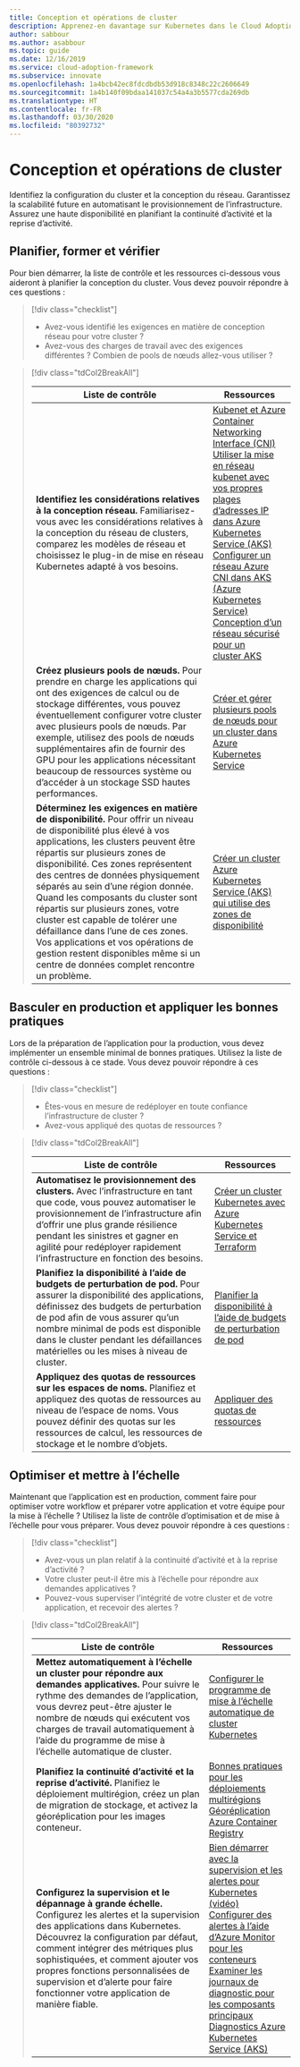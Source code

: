 ```yaml
---
title: Conception et opérations de cluster
description: Apprenez-en davantage sur Kubernetes dans le Cloud Adoption Framework pour la conception et les opérations de cluster.
author: sabbour
ms.author: asabbour
ms.topic: guide
ms.date: 12/16/2019
ms.service: cloud-adoption-framework
ms.subservice: innovate
ms.openlocfilehash: 1a4bcb42ec8fdcdbdb53d918c8348c22c2606649
ms.sourcegitcommit: 1a4b140f09bdaa141037c54a4a3b5577cda269db
ms.translationtype: HT
ms.contentlocale: fr-FR
ms.lasthandoff: 03/30/2020
ms.locfileid: "80392732"
---
```

<!-- cSpell:ignore asabbour sabbour autoscaler PDBs -->

# <a name="cluster-design-and-operations"></a>Conception et opérations de cluster

Identifiez la configuration du cluster et la conception du réseau. Garantissez la scalabilité future en automatisant le provisionnement de l’infrastructure. Assurez une haute disponibilité en planifiant la continuité d’activité et la reprise d’activité.

## <a name="plan-train-and-proof"></a>Planifier, former et vérifier

Pour bien démarrer, la liste de contrôle et les ressources ci-dessous vous aideront à planifier la conception du cluster. Vous devez pouvoir répondre à ces questions :

<!-- markdownlint-disable MD033 -->

> [!div class="checklist"]
>
> - Avez-vous identifié les exigences en matière de conception réseau pour votre cluster ?
> - Avez-vous des charges de travail avec des exigences différentes ? Combien de pools de nœuds allez-vous utiliser ?

<!-- -->

> [!div class="tdCol2BreakAll"]
>
> | Liste de contrôle  | Ressources |
> |------------------------------------------------------------------|-----------------------------------------------------------------|
> | **Identifiez les considérations relatives à la conception réseau.** Familiarisez-vous avec les considérations relatives à la conception du réseau de clusters, comparez les modèles de réseau et choisissez le plug-in de mise en réseau Kubernetes adapté à vos besoins.    | [Kubenet et Azure Container Networking Interface (CNI)](https://docs.microsoft.com/azure/aks/concepts-network#azure-virtual-networks) <br/> [Utiliser la mise en réseau kubenet avec vos propres plages d’adresses IP dans Azure Kubernetes Service (AKS)](https://docs.microsoft.com/azure/aks/configure-kubenet) <br/> [Configurer un réseau Azure CNI dans AKS (Azure Kubernetes Service)](https://docs.microsoft.com/azure/aks/configure-azure-cni) <br/> [Conception d’un réseau sécurisé pour un cluster AKS](https://github.com/Azure/sg-aks-workshop/blob/master/cluster-design/NetworkDesign.md)|
> | **Créez plusieurs pools de nœuds.** Pour prendre en charge les applications qui ont des exigences de calcul ou de stockage différentes, vous pouvez éventuellement configurer votre cluster avec plusieurs pools de nœuds. Par exemple, utilisez des pools de nœuds supplémentaires afin de fournir des GPU pour les applications nécessitant beaucoup de ressources système ou d’accéder à un stockage SSD hautes performances.   | [Créer et gérer plusieurs pools de nœuds pour un cluster dans Azure Kubernetes Service](https://docs.microsoft.com/azure/aks/use-multiple-node-pools) |
> | **Déterminez les exigences en matière de disponibilité.** Pour offrir un niveau de disponibilité plus élevé à vos applications, les clusters peuvent être répartis sur plusieurs zones de disponibilité. Ces zones représentent des centres de données physiquement séparés au sein d’une région donnée. Quand les composants du cluster sont répartis sur plusieurs zones, votre cluster est capable de tolérer une défaillance dans l’une de ces zones. Vos applications et vos opérations de gestion restent disponibles même si un centre de données complet rencontre un problème.   | [Créer un cluster Azure Kubernetes Service (AKS) qui utilise des zones de disponibilité](https://docs.microsoft.com/azure/aks/availability-zones) |

## <a name="go-to-production-and-apply-best-practices"></a>Basculer en production et appliquer les bonnes pratiques

Lors de la préparation de l’application pour la production, vous devez implémenter un ensemble minimal de bonnes pratiques. Utilisez la liste de contrôle ci-dessous à ce stade. Vous devez pouvoir répondre à ces questions :

> [!div class="checklist"]
>
> - Êtes-vous en mesure de redéployer en toute confiance l’infrastructure de cluster ?
> - Avez-vous appliqué des quotas de ressources ?

<!-- -->

> [!div class="tdCol2BreakAll"]
>
> | Liste de contrôle  | Ressources                                                                                                     |
> |------------------------------------------------------------------|-----------------------------------------------------------------|
> | **Automatisez le provisionnement des clusters.** Avec l’infrastructure en tant que code, vous pouvez automatiser le provisionnement de l’infrastructure afin d’offrir une plus grande résilience pendant les sinistres et gagner en agilité pour redéployer rapidement l’infrastructure en fonction des besoins.     | [Créer un cluster Kubernetes avec Azure Kubernetes Service et Terraform](https://docs.microsoft.com/azure/terraform/terraform-create-k8s-cluster-with-tf-and-aks)|
> | **Planifiez la disponibilité à l’aide de budgets de perturbation de pod.** Pour assurer la disponibilité des applications, définissez des budgets de perturbation de pod afin de vous assurer qu’un nombre minimal de pods est disponible dans le cluster pendant les défaillances matérielles ou les mises à niveau de cluster. | [Planifier la disponibilité à l’aide de budgets de perturbation de pod](https://docs.microsoft.com/azure/aks/operator-best-practices-scheduler#plan-for-availability-using-pod-disruption-budgets)  |
> | **Appliquez des quotas de ressources sur les espaces de noms.** Planifiez et appliquez des quotas de ressources au niveau de l’espace de noms. Vous pouvez définir des quotas sur les ressources de calcul, les ressources de stockage et le nombre d’objets.| [Appliquer des quotas de ressources](https://docs.microsoft.com/azure/aks/operator-best-practices-scheduler#enforce-resource-quotas)  |

## <a name="optimize-and-scale"></a>Optimiser et mettre à l’échelle

Maintenant que l’application est en production, comment faire pour optimiser votre workflow et préparer votre application et votre équipe pour la mise à l’échelle ? Utilisez la liste de contrôle d’optimisation et de mise à l’échelle pour vous préparer. Vous devez pouvoir répondre à ces questions :

> [!div class="checklist"]
>
> - Avez-vous un plan relatif à la continuité d’activité et à la reprise d’activité ?
> - Votre cluster peut-il être mis à l’échelle pour répondre aux demandes applicatives ?
> - Pouvez-vous superviser l’intégrité de votre cluster et de votre application, et recevoir des alertes ?

<!-- -->

> [!div class="tdCol2BreakAll"]
>
> | Liste de contrôle  | Ressources |
> |------------------------------------------------------------------|-----------------------------------------------------------------|
> | **Mettez automatiquement à l’échelle un cluster pour répondre aux demandes applicatives.** Pour suivre le rythme des demandes de l’application, vous devrez peut-être ajuster le nombre de nœuds qui exécutent vos charges de travail automatiquement à l’aide du programme de mise à l’échelle automatique de cluster. | [Configurer le programme de mise à l’échelle automatique de cluster Kubernetes](https://docs.microsoft.com/azure/aks/cluster-autoscaler)    |
> | **Planifiez la continuité d’activité et la reprise d’activité.** Planifiez le déploiement multirégion, créez un plan de migration de stockage, et activez la géoréplication pour les images conteneur. | [Bonnes pratiques pour les déploiements multirégions](https://docs.microsoft.com/azure/aks/operator-best-practices-multi-region)  <br/> [Géoréplication Azure Container Registry](https://docs.microsoft.com/azure/container-registry/container-registry-geo-replication)  |
> | **Configurez la supervision et le dépannage à grande échelle.** Configurez les alertes et la supervision des applications dans Kubernetes. Découvrez la configuration par défaut, comment intégrer des métriques plus sophistiquées, et comment ajouter vos propres fonctions personnalisées de supervision et d’alerte pour faire fonctionner votre application de manière fiable. | [Bien démarrer avec la supervision et les alertes pour Kubernetes (vidéo)](https://www.youtube.com/watch?v=W7aN_z-cyUw&list=PLLasX02E8BPCrIhFrc_ZiINhbRkYMKdPT&index=16) <br/> [Configurer des alertes à l’aide d’Azure Monitor pour les conteneurs](https://docs.microsoft.com/azure/azure-monitor/insights/container-insights-overview) <br/> [Examiner les journaux de diagnostic pour les composants principaux](https://docs.microsoft.com/azure/aks/view-master-logs) <br/> [Diagnostics Azure Kubernetes Service (AKS)](https://docs.microsoft.com/azure/aks/concepts-diagnostics)    |
